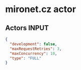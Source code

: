 # mironet.cz actor

## Actors INPUT

```json
{
  "development": false,
  "maxRequestRetries": 3,
  "maxConcurrency": 10,
  "type": "FULL"
}
```
